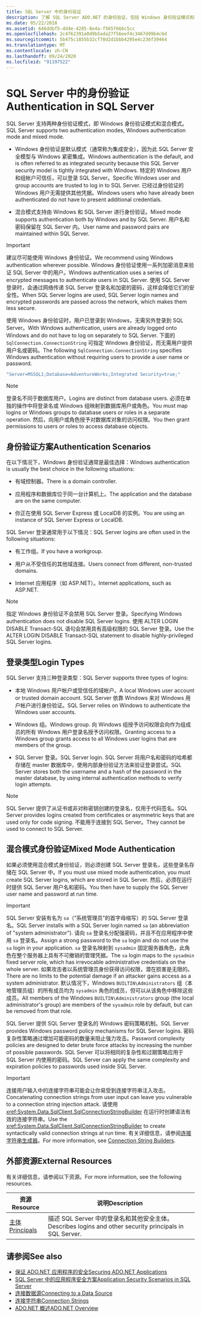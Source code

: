 ```yaml
---
title: SQL Server 中的身份验证
description: 了解 SQL Server ADO.NET 的身份验证，包括 Windows 身份验证模式和混合模式。
ms.date: 05/22/2018
ms.assetid: 646ddbf5-dd4e-4285-8e4a-f565f666c5cc
ms.openlocfilehash: 2c4f62391a0d9b5ada27f56eef4c3467d99b4c6d
ms.sourcegitcommit: 5b475c1855b32cf78d2d1bbb4295e4c236f39464
ms.translationtype: MT
ms.contentlocale: zh-CN
ms.lasthandoff: 09/24/2020
ms.locfileid: "91197522"
---
```

# <a name="authentication-in-sql-server"></a><span data-ttu-id="61011-103">SQL Server 中的身份验证</span><span class="sxs-lookup"><span data-stu-id="61011-103">Authentication in SQL Server</span></span>

<span data-ttu-id="61011-104">SQL Server 支持两种身份验证模式，即 Windows 身份验证模式和混合模式。</span><span class="sxs-lookup"><span data-stu-id="61011-104">SQL Server supports two authentication modes, Windows authentication mode and mixed mode.</span></span>  
  
- <span data-ttu-id="61011-105">Windows 身份验证是默认模式（通常称为集成安全），因为此 SQL Server 安全模型与 Windows 紧密集成。</span><span class="sxs-lookup"><span data-stu-id="61011-105">Windows authentication is the default, and is often referred to as integrated security because this SQL Server security model is tightly integrated with Windows.</span></span> <span data-ttu-id="61011-106">特定的 Windows 用户和组帐户可信任，可以登录 SQL Server。</span><span class="sxs-lookup"><span data-stu-id="61011-106">Specific Windows user and group accounts are trusted to log in to SQL Server.</span></span> <span data-ttu-id="61011-107">已经过身份验证的 Windows 用户无需提供其他凭据。</span><span class="sxs-lookup"><span data-stu-id="61011-107">Windows users who have already been authenticated do not have to present additional credentials.</span></span>  
  
- <span data-ttu-id="61011-108">混合模式支持由 Windows 和 SQL Server 进行身份验证。</span><span class="sxs-lookup"><span data-stu-id="61011-108">Mixed mode supports authentication both by Windows and by SQL Server.</span></span> <span data-ttu-id="61011-109">用户名和密码保留在 SQL Server 内。</span><span class="sxs-lookup"><span data-stu-id="61011-109">User name and password pairs are maintained within SQL Server.</span></span>  
  
> [!IMPORTANT]
> <span data-ttu-id="61011-110">建议尽可能使用 Windows 身份验证。</span><span class="sxs-lookup"><span data-stu-id="61011-110">We recommend using Windows authentication wherever possible.</span></span> <span data-ttu-id="61011-111">Windows 身份验证使用一系列加密消息来验证 SQL Server 中的用户。</span><span class="sxs-lookup"><span data-stu-id="61011-111">Windows authentication uses a series of encrypted messages to authenticate users in SQL Server.</span></span> <span data-ttu-id="61011-112">使用 SQL Server 登录时，会通过网络传递 SQL Server 登录名和加密的密码，这样会降低它们的安全性。</span><span class="sxs-lookup"><span data-stu-id="61011-112">When SQL Server logins are used, SQL Server login names and encrypted passwords are passed across the network, which makes them less secure.</span></span>  
  
 <span data-ttu-id="61011-113">使用 Windows 身份验证时，用户已登录到 Windows，无需另外登录到 SQL Server。</span><span class="sxs-lookup"><span data-stu-id="61011-113">With Windows authentication, users are already logged onto Windows and do not have to log on separately to SQL Server.</span></span> <span data-ttu-id="61011-114">下面的 `SqlConnection.ConnectionString` 可指定 Windows 身份验证，而无需用户提供用户名或密码。</span><span class="sxs-lookup"><span data-stu-id="61011-114">The following `SqlConnection.ConnectionString` specifies Windows authentication without requiring users to provide a user name or password.</span></span>  
  
```csharp  
"Server=MSSQL1;Database=AdventureWorks;Integrated Security=true;"
```  
  
> [!NOTE]
> <span data-ttu-id="61011-115">登录名不同于数据库用户。</span><span class="sxs-lookup"><span data-stu-id="61011-115">Logins are distinct from database users.</span></span> <span data-ttu-id="61011-116">必须在单独的操作中将登录名或 Windows 组映射到数据库用户或角色。</span><span class="sxs-lookup"><span data-stu-id="61011-116">You must map logins or Windows groups to database users or roles in a separate operation.</span></span> <span data-ttu-id="61011-117">然后，向用户或角色授予对数据库对象的访问权限。</span><span class="sxs-lookup"><span data-stu-id="61011-117">You then grant permissions to users or roles to access database objects.</span></span>  
  
## <a name="authentication-scenarios"></a><span data-ttu-id="61011-118">身份验证方案</span><span class="sxs-lookup"><span data-stu-id="61011-118">Authentication Scenarios</span></span>  

 <span data-ttu-id="61011-119">在以下情况下，Windows 身份验证通常是最佳选择：</span><span class="sxs-lookup"><span data-stu-id="61011-119">Windows authentication is usually the best choice in the following situations:</span></span>  
  
- <span data-ttu-id="61011-120">有域控制器。</span><span class="sxs-lookup"><span data-stu-id="61011-120">There is a domain controller.</span></span>  
  
- <span data-ttu-id="61011-121">应用程序和数据库位于同一台计算机上。</span><span class="sxs-lookup"><span data-stu-id="61011-121">The application and the database are on the same computer.</span></span>  
  
- <span data-ttu-id="61011-122">你正在使用 SQL Server Express 或 LocalDB 的实例。</span><span class="sxs-lookup"><span data-stu-id="61011-122">You are using an instance of SQL Server Express or LocalDB.</span></span>  
  
 <span data-ttu-id="61011-123">SQL Server 登录通常用于以下情况：</span><span class="sxs-lookup"><span data-stu-id="61011-123">SQL Server logins are often used in the following situations:</span></span>  
  
- <span data-ttu-id="61011-124">有工作组。</span><span class="sxs-lookup"><span data-stu-id="61011-124">If you have a workgroup.</span></span>  
  
- <span data-ttu-id="61011-125">用户从不受信任的其他域连接。</span><span class="sxs-lookup"><span data-stu-id="61011-125">Users connect from different, non-trusted domains.</span></span>  
  
- <span data-ttu-id="61011-126">Internet 应用程序（如 ASP.NET）。</span><span class="sxs-lookup"><span data-stu-id="61011-126">Internet applications, such as ASP.NET.</span></span>  
  
> [!NOTE]
> <span data-ttu-id="61011-127">指定 Windows 身份验证不会禁用 SQL Server 登录。</span><span class="sxs-lookup"><span data-stu-id="61011-127">Specifying Windows authentication does not disable SQL Server logins.</span></span> <span data-ttu-id="61011-128">使用 ALTER LOGIN DISABLE Transact-SQL 语句会禁用具有高级权限的 SQL Server 登录。</span><span class="sxs-lookup"><span data-stu-id="61011-128">Use the ALTER LOGIN DISABLE Transact-SQL statement to disable highly-privileged SQL Server logins.</span></span>  
  
## <a name="login-types"></a><span data-ttu-id="61011-129">登录类型</span><span class="sxs-lookup"><span data-stu-id="61011-129">Login Types</span></span>  

 <span data-ttu-id="61011-130">SQL Server 支持三种登录类型：</span><span class="sxs-lookup"><span data-stu-id="61011-130">SQL Server supports three types of logins:</span></span>  
  
- <span data-ttu-id="61011-131">本地 Windows 用户帐户或受信任的域帐户。</span><span class="sxs-lookup"><span data-stu-id="61011-131">A local Windows user account or trusted domain account.</span></span> <span data-ttu-id="61011-132">SQL Server 依靠 Windows 来对 Windows 用户帐户进行身份验证。</span><span class="sxs-lookup"><span data-stu-id="61011-132">SQL Server relies on Windows to authenticate the Windows user accounts.</span></span>  
  
- <span data-ttu-id="61011-133">Windows 组。</span><span class="sxs-lookup"><span data-stu-id="61011-133">Windows group.</span></span> <span data-ttu-id="61011-134">向 Windows 组授予访问权限会向作为组成员的所有 Windows 用户登录名授予访问权限。</span><span class="sxs-lookup"><span data-stu-id="61011-134">Granting access to a Windows group grants access to all Windows user logins that are members of the group.</span></span>  
  
- <span data-ttu-id="61011-135">SQL Server 登录。</span><span class="sxs-lookup"><span data-stu-id="61011-135">SQL Server login.</span></span> <span data-ttu-id="61011-136">SQL Server 将用户名和密码的哈希都存储在 master 数据库中，使用内部身份验证方法来验证登录尝试。</span><span class="sxs-lookup"><span data-stu-id="61011-136">SQL Server stores both the username and a hash of the password in the master database, by using internal authentication methods to verify login attempts.</span></span>  
  
> [!NOTE]
> <span data-ttu-id="61011-137">SQL Server 提供了从证书或非对称密钥创建的登录名，仅用于代码签名。</span><span class="sxs-lookup"><span data-stu-id="61011-137">SQL Server provides logins created from certificates or asymmetric keys that are used only for code signing.</span></span> <span data-ttu-id="61011-138">不能用于连接到 SQL Server。</span><span class="sxs-lookup"><span data-stu-id="61011-138">They cannot be used to connect to SQL Server.</span></span>  
  
## <a name="mixed-mode-authentication"></a><span data-ttu-id="61011-139">混合模式身份验证</span><span class="sxs-lookup"><span data-stu-id="61011-139">Mixed Mode Authentication</span></span>  

 <span data-ttu-id="61011-140">如果必须使用混合模式身份验证，则必须创建 SQL Server 登录名，这些登录名存储在 SQL Server 中。</span><span class="sxs-lookup"><span data-stu-id="61011-140">If you must use mixed mode authentication, you must create SQL Server logins, which are stored in SQL Server.</span></span> <span data-ttu-id="61011-141">然后，必须在运行时提供 SQL Server 用户名和密码。</span><span class="sxs-lookup"><span data-stu-id="61011-141">You then have to supply the SQL Server user name and password at run time.</span></span>  
  
> [!IMPORTANT]
> <span data-ttu-id="61011-142">SQL Server 安装有名为 `sa`（“系统管理员”的首字母缩写）的 SQL Server 登录名。</span><span class="sxs-lookup"><span data-stu-id="61011-142">SQL Server installs with a SQL Server login named `sa` (an abbreviation of "system administrator").</span></span> <span data-ttu-id="61011-143">请向 `sa` 登录名分配强密码，并且不在应用程序中使用 `sa` 登录名。</span><span class="sxs-lookup"><span data-stu-id="61011-143">Assign a strong password to the `sa` login and do not use the `sa` login in your application.</span></span> <span data-ttu-id="61011-144">`sa` 登录名映射到 `sysadmin` 固定服务器角色，此角色在整个服务器上具有不可撤销的管理凭据。</span><span class="sxs-lookup"><span data-stu-id="61011-144">The `sa` login maps to the `sysadmin` fixed server role, which has irrevocable administrative credentials on the whole server.</span></span> <span data-ttu-id="61011-145">如果攻击者以系统管理员身份获得访问权限，潜在损害是无限的。</span><span class="sxs-lookup"><span data-stu-id="61011-145">There are no limits to the potential damage if an attacker gains access as a system administrator.</span></span> <span data-ttu-id="61011-146">默认情况下，Windows `BUILTIN\Administrators` 组（本地管理员组）的所有成员均为 `sysadmin` 角色的成员，但可以从该角色中移除这些成员。</span><span class="sxs-lookup"><span data-stu-id="61011-146">All members of the Windows `BUILTIN\Administrators` group (the local administrator's group) are members of the `sysadmin` role by default, but can be removed from that role.</span></span>  
  
 <span data-ttu-id="61011-147">SQL Server 提供 SQL Server 登录名的 Windows 密码策略机制。</span><span class="sxs-lookup"><span data-stu-id="61011-147">SQL Server provides Windows password policy mechanisms for SQL Server logins.</span></span> <span data-ttu-id="61011-148">密码复杂性策略通过增加可能密码的数量来阻止强力攻击。</span><span class="sxs-lookup"><span data-stu-id="61011-148">Password complexity policies are designed to deter brute force attacks by increasing the number of possible passwords.</span></span> <span data-ttu-id="61011-149">SQL Server 可以将相同的复杂性和过期策略应用于 SQL Server 内使用的密码。</span><span class="sxs-lookup"><span data-stu-id="61011-149">SQL Server can apply the same complexity and expiration policies to passwords used inside SQL Server.</span></span>  
  
> [!IMPORTANT]
> <span data-ttu-id="61011-150">连接用户输入中的连接字符串可能会让你易受到连接字符串注入攻击。</span><span class="sxs-lookup"><span data-stu-id="61011-150">Concatenating connection strings from user input can leave you vulnerable to a connection string injection attack.</span></span> <span data-ttu-id="61011-151">请使用 <xref:System.Data.SqlClient.SqlConnectionStringBuilder> 在运行时创建语法有效的连接字符串。</span><span class="sxs-lookup"><span data-stu-id="61011-151">Use the <xref:System.Data.SqlClient.SqlConnectionStringBuilder> to create syntactically valid connection strings at run time.</span></span> <span data-ttu-id="61011-152">有关详细信息，请参阅[连接字符串生成器](../connection-string-builders.md)。</span><span class="sxs-lookup"><span data-stu-id="61011-152">For more information, see [Connection String Builders](../connection-string-builders.md).</span></span>  
  
## <a name="external-resources"></a><span data-ttu-id="61011-153">外部资源</span><span class="sxs-lookup"><span data-stu-id="61011-153">External Resources</span></span>  

 <span data-ttu-id="61011-154">有关详细信息，请参阅以下资源。</span><span class="sxs-lookup"><span data-stu-id="61011-154">For more information, see the following resources.</span></span>  
  
|<span data-ttu-id="61011-155">资源</span><span class="sxs-lookup"><span data-stu-id="61011-155">Resource</span></span>|<span data-ttu-id="61011-156">说明</span><span class="sxs-lookup"><span data-stu-id="61011-156">Description</span></span>|  
|--------------|-----------------|  
|[<span data-ttu-id="61011-157">主体</span><span class="sxs-lookup"><span data-stu-id="61011-157">Principals</span></span>](/sql/relational-databases/security/authentication-access/principals-database-engine)|<span data-ttu-id="61011-158">描述 SQL Server 中的登录名和其他安全主体。</span><span class="sxs-lookup"><span data-stu-id="61011-158">Describes logins and other security principals in SQL Server.</span></span>|  
  
## <a name="see-also"></a><span data-ttu-id="61011-159">请参阅</span><span class="sxs-lookup"><span data-stu-id="61011-159">See also</span></span>

- [<span data-ttu-id="61011-160">保证 ADO.NET 应用程序的安全</span><span class="sxs-lookup"><span data-stu-id="61011-160">Securing ADO.NET Applications</span></span>](../securing-ado-net-applications.md)
- [<span data-ttu-id="61011-161">SQL Server 中的应用程序安全方案</span><span class="sxs-lookup"><span data-stu-id="61011-161">Application Security Scenarios in SQL Server</span></span>](application-security-scenarios-in-sql-server.md)
- [<span data-ttu-id="61011-162">连接数据源</span><span class="sxs-lookup"><span data-stu-id="61011-162">Connecting to a Data Source</span></span>](../connecting-to-a-data-source.md)
- [<span data-ttu-id="61011-163">连接字符串</span><span class="sxs-lookup"><span data-stu-id="61011-163">Connection Strings</span></span>](../connection-strings.md)
- [<span data-ttu-id="61011-164">ADO.NET 概述</span><span class="sxs-lookup"><span data-stu-id="61011-164">ADO.NET Overview</span></span>](../ado-net-overview.md)
